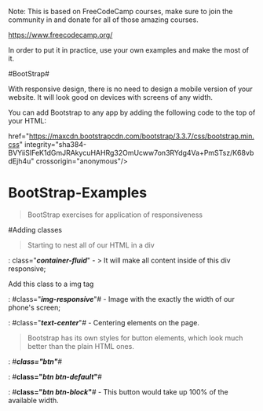 




Note: This is based on FreeCodeCamp courses, make sure to join the community in and donate for all of those amazing courses. 

https://www.freecodecamp.org/

In order to put it in practice, use your own examples and make the most of it. 




#BootStrap# 

With responsive design, there is no need to design a mobile version of your website. It will look good on devices with screens of any width.

You can add Bootstrap to any app by adding the following code to the top of your HTML:

href="https://maxcdn.bootstrapcdn.com/bootstrap/3.3.7/css/bootstrap.min.css" integrity="sha384-BVYiiSIFeK1dGmJRAkycuHAHRg32OmUcww7on3RYdg4Va+PmSTsz/K68vbdEjh4u" crossorigin="anonymous"/>

# BootStrap-Examples

> BootStrap exercises for application of responsiveness 

#Adding classes


> Starting to nest all of our HTML in a div 

: class="**_container-fluid_**"  -  > It will make all content inside of this div responsive;

Add this class to a img tag

: #class="**_img-responsive_**"# - Image with the exactly the width of our phone's screen; 

: #class="**_text-center_**"# - Centering elements on the page.

> Bootstrap has its own styles for button elements, which look much better than the plain HTML ones.

: #**_class="btn"_**#

: #**class="_btn btn-default_"**#

: #**class="_btn btn-block_"**# - This button would take up 100% of the available width.
